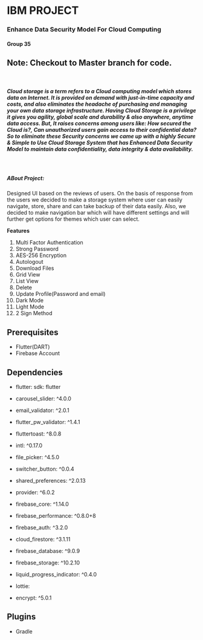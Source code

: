 # IBM PROJECT
### Enhance Data Security Model For Cloud Computing
#### Group 35

## Note: Checkout to Master branch for code.
&nbsp;
##### Cloud storage is a term refers to a Cloud computing model which stores data on Internet. It is provided on demand with just-in-time capacity and costs, and also eliminates the headache of purchasing and managing your own data storage infrastructure. Having Cloud Storage is a privilege it gives you agility, global scale and durability & also anywhere, anytime data access. But, It raises concerns among users like: How secured the Cloud is?, Can unauthorized users gain access to their confidential data? So to eliminate these Security concerns we came up with a highly Secure & Simple to Use Cloud Storage System that has Enhanced Data Security Model to maintain data confidentiality, data integrity & data availability.
&nbsp;
&nbsp;
##### ABout Project:
Designed UI based on the reviews of users. On the basis of response from the users we decided to make a
storage system where user can easily navigate, store, share and can take backup of their data easily. Also,
we decided to make navigation bar which will have different settings and will further get options for
themes which user can select.

**Features**
   1. Multi Factor Authentication
   2. Strong Password
   3. AES-256 Encryption
   4. Autologout
   5. Download Files
   6. Grid View
   7. List View
   8. Delete
   9. Update Profile(Password and email)
   10. Dark Mode
   11. Light Mode
   12. 2 Sign Method

## Prerequisites

- Flutter(DART)
- Firebase Account

## Dependencies

-  flutter:
    sdk: flutter

- carousel_slider: ^4.0.0
- email_validator: ^2.0.1
- flutter_pw_validator: ^1.4.1
- fluttertoast: ^8.0.8
- intl: ^0.17.0
- file_picker: ^4.5.0
- switcher_button: ^0.0.4
- shared_preferences: ^2.0.13
- provider: ^6.0.2
- firebase_core: ^1.14.0
- firebase_performance: ^0.8.0+8
- firebase_auth: ^3.2.0
- cloud_firestore: ^3.1.11
- firebase_database: ^9.0.9
- firebase_storage: ^10.2.10
- liquid_progress_indicator: ^0.4.0
- lottie:
- encrypt: ^5.0.1

## Plugins

- Gradle
